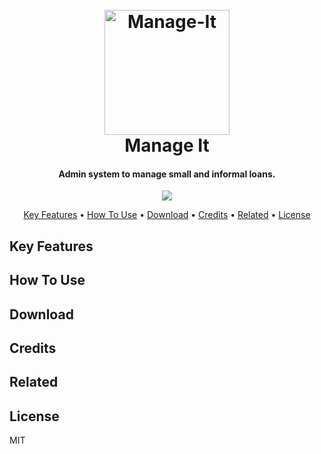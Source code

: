 
<h1 align="center">
  <br>
  <img src="" alt="Manage-It" width="200">
  <br>
  Manage It
  <br>
</h1>

<h4 align="center">Admin system to manage small and informal loans.</h4>

<p align="center">  
  <a href="https://www.paypal.me/nrubianoa">
    <img src="https://img.shields.io/badge/$-donate-ff69b4.svg?maxAge=2592000&amp;style=flat">
  </a>
</p>

<p align="center">
  <a href="#key-features">Key Features</a> •
  <a href="#how-to-use">How To Use</a> •
  <a href="#download">Download</a> •
  <a href="#credits">Credits</a> •
  <a href="#related">Related</a> •
  <a href="#license">License</a>
</p>

## Key Features


## How To Use

## Download


## Credits


## Related


## License

MIT


